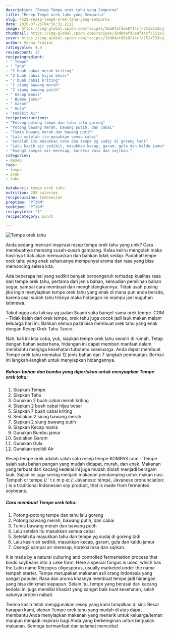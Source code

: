 ```yaml
---
description: "Resep Tempe orek tahu yang Sempurna"
title: "Resep Tempe orek tahu yang Sempurna"
slug: 4529-resep-tempe-orek-tahu-yang-sempurna
date: 2020-07-26T04:56:31.211Z
image: https://img-global.cpcdn.com/recipes/1bd04afd5e8f14cf/751x532cq70/tempe-orek-tahu-foto-resep-utama.jpg
thumbnail: https://img-global.cpcdn.com/recipes/1bd04afd5e8f14cf/751x532cq70/tempe-orek-tahu-foto-resep-utama.jpg
cover: https://img-global.cpcdn.com/recipes/1bd04afd5e8f14cf/751x532cq70/tempe-orek-tahu-foto-resep-utama.jpg
author: Verna Frazier
ratingvalue: 4.4
reviewcount: 15
recipeingredient:
- " Tempe"
- " Tahu"
- "2 buah cabai merah kriting"
- "2 buah cabai hijau besar"
- "7 buah cabai kriting"
- "2 siung bawang merah"
- "2 siung bawang putih"
- " Kecap manis"
- " Bumbu jamur"
- " Garam"
- " Gula"
- "sedikit Air"
recipeinstructions:
- "Potong-potong tempe dan tahu lalu goreng"
- "Potong bawang merah, bawang putih, dan cabai"
- "Tumis bawang merah dan bawang putih"
- "Lalu setelah itu masukkan semua cabai"
- "Setelah itu masukkan tahu dan tempe yg sudaj di goreng tadi"
- "Lalu kasih air sedikit, masukkan kecap, garam, gula dan kaldu jamur"
- "Oseng2 sampai air meresap, koreksi rasa dan sajikan."
categories:
- Resep
tags:
- tempe
- orek
- tahu

katakunci: tempe orek tahu 
nutrition: 255 calories
recipecuisine: Indonesian
preptime: "PT30M"
cooktime: "PT38M"
recipeyield: "1"
recipecategory: Lunch

---
```



![Tempe orek tahu](https://img-global.cpcdn.com/recipes/1bd04afd5e8f14cf/751x532cq70/tempe-orek-tahu-foto-resep-utama.jpg)

Anda sedang mencari inspirasi resep tempe orek tahu yang unik? Cara membuatnya memang susah-susah gampang. Kalau keliru mengolah maka hasilnya tidak akan memuaskan dan bahkan tidak sedap. Padahal tempe orek tahu yang enak seharusnya mempunyai aroma dan rasa yang bisa memancing selera kita.

Ada beberapa hal yang sedikit banyak berpengaruh terhadap kualitas rasa dari tempe orek tahu, pertama dari jenis bahan, kemudian pemilihan bahan segar, sampai cara membuat dan menghidangkannya. Tidak usah pusing jika ingin menyiapkan tempe orek tahu yang enak di mana pun anda berada, karena asal sudah tahu triknya maka hidangan ini mampu jadi suguhan istimewa.

Takut ngga ada tuksay yg jualan Suami suka banget sama orek tempe. COM - Tidak kalah dari orek tempe, orek tahu juga cocok jadi lauk makan malam keluarga hari ini. Bahkan semua pasti bisa membuat orek tahu yang enak dengan Resep Orek Tahu Taoco.


Nah, kali ini kita coba, yuk, siapkan tempe orek tahu sendiri di rumah. Tetap dengan bahan sederhana, hidangan ini dapat memberi manfaat dalam membantu menjaga kesehatan tubuhmu sekeluarga. Anda dapat membuat Tempe orek tahu memakai 12 jenis bahan dan 7 langkah pembuatan. Berikut ini langkah-langkah untuk menyiapkan hidangannya.

<!--inarticleads1-->

##### Bahan-bahan dan bumbu yang diperlukan untuk menyiapkan Tempe orek tahu:

1. Siapkan  Tempe
1. Siapkan  Tahu
1. Gunakan 2 buah cabai merah kriting
1. Siapkan 2 buah cabai hijau besar
1. Siapkan 7 buah cabai kriting
1. Sediakan 2 siung bawang merah
1. Siapkan 2 siung bawang putih
1. Siapkan  Kecap manis
1. Gunakan  Bumbu jamur
1. Sediakan  Garam
1. Gunakan  Gula
1. Gunakan sedikit Air


Resep tempe orek adalah salah satu resep tempe KOMPAS.com - Tempe salah satu bahan pangan yang mudah didapat, murah, dan enak. Makanan yang terbuat dari kacang kedelai ini juga mudah diolah menjadi beragam lauk. Sajian ini juga sering menjadi makanan pendamping untuk makan nasi. Tempeh or tempe (/ ˈ t ɛ m p eɪ /; Javanese: témpé, Javanese pronunciation: ) is a traditional Indonesian soy product, that is made from fermented soybeans. 

<!--inarticleads2-->

##### Cara membuat Tempe orek tahu:

1. Potong-potong tempe dan tahu lalu goreng
1. Potong bawang merah, bawang putih, dan cabai
1. Tumis bawang merah dan bawang putih
1. Lalu setelah itu masukkan semua cabai
1. Setelah itu masukkan tahu dan tempe yg sudaj di goreng tadi
1. Lalu kasih air sedikit, masukkan kecap, garam, gula dan kaldu jamur
1. Oseng2 sampai air meresap, koreksi rasa dan sajikan.


It is made by a natural culturing and controlled fermentation process that binds soybeans into a cake form. Here a special fungus is used, which has the Latin name Rhizopus oligosporus, usually marketed under the name tempeh starter. Tempe merupakan makanan asli orang Indonesia yang sangat populer. Rasa dan aroma khasnya membuat tempe jadi hidangan yang bisa dinikmati siapapun. Selain itu, tempe yang berasal dari kacang kedelai ini juga memiliki khasiat yang sangat baik buat kesehatan, salah satunya protein nabati. 

Terima kasih telah menggunakan resep yang kami tampilkan di sini. Besar harapan kami, olahan Tempe orek tahu yang mudah di atas dapat membantu Anda menyiapkan makanan yang menarik untuk keluarga/teman maupun menjadi inspirasi bagi Anda yang berkeinginan untuk berjualan makanan. Semoga bermanfaat dan selamat mencoba!
